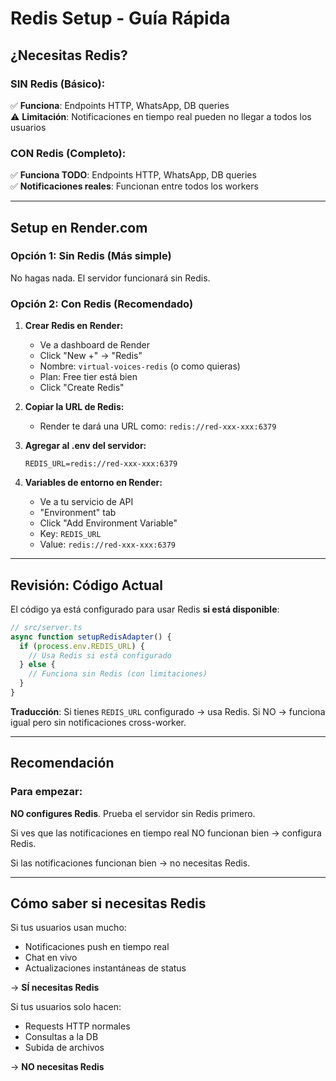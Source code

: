 # Redis Setup - Guía Rápida

## ¿Necesitas Redis?

### SIN Redis (Básico):
✅ **Funciona**: Endpoints HTTP, WhatsApp, DB queries  
⚠️ **Limitación**: Notificaciones en tiempo real pueden no llegar a todos los usuarios

### CON Redis (Completo):
✅ **Funciona TODO**: Endpoints HTTP, WhatsApp, DB queries  
✅ **Notificaciones reales**: Funcionan entre todos los workers

---

## Setup en Render.com

### Opción 1: Sin Redis (Más simple)
No hagas nada. El servidor funcionará sin Redis.

### Opción 2: Con Redis (Recomendado)

1. **Crear Redis en Render:**
   - Ve a dashboard de Render
   - Click "New +" → "Redis"
   - Nombre: `virtual-voices-redis` (o como quieras)
   - Plan: Free tier está bien
   - Click "Create Redis"

2. **Copiar la URL de Redis:**
   - Render te dará una URL como: `redis://red-xxx-xxx:6379`

3. **Agregar al .env del servidor:**
   ```env
   REDIS_URL=redis://red-xxx-xxx:6379
   ```

4. **Variables de entorno en Render:**
   - Ve a tu servicio de API
   - "Environment" tab
   - Click "Add Environment Variable"
   - Key: `REDIS_URL`
   - Value: `redis://red-xxx-xxx:6379`

---

## Revisión: Código Actual

El código ya está configurado para usar Redis **si está disponible**:

```typescript
// src/server.ts
async function setupRedisAdapter() {
  if (process.env.REDIS_URL) {
    // Usa Redis si está configurado
  } else {
    // Funciona sin Redis (con limitaciones)
  }
}
```

**Traducción**: Si tienes `REDIS_URL` configurado → usa Redis. Si NO → funciona igual pero sin notificaciones cross-worker.

---

## Recomendación

### Para empezar:
**NO configures Redis**. Prueba el servidor sin Redis primero.

Si ves que las notificaciones en tiempo real NO funcionan bien → configura Redis.

Si las notificaciones funcionan bien → no necesitas Redis.

---

## Cómo saber si necesitas Redis

Si tus usuarios usan mucho:
- Notificaciones push en tiempo real
- Chat en vivo
- Actualizaciones instantáneas de status

→ **SÍ necesitas Redis**

Si tus usuarios solo hacen:
- Requests HTTP normales
- Consultas a la DB
- Subida de archivos

→ **NO necesitas Redis**


